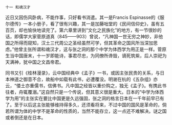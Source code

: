    十一 和魂汉才 

   近日又因伤风卧病，不能作事，只好看书消遣。其一是Francis Espinasse的《服尔德传》一本小册子，看了很有兴趣，其一是加藤咄堂的《民间信仰史》，虽有五百页，却也愉快地读完了。第六章里讲到“文化之民族化”的地方，有一节很妙的话，即儒学大家菅原道真（845——903）曾说，“凡神国一世无穷之神妙，非他国之所得而窥知，汉土三代周公之圣经虽然可学，但其革命之国风所当深加思虑。”他曾主张所谓和魂汉才，这与张之洞的那个中学为体西学为用正是一样。菅原生当中国唐末，十一岁即能诗，事君尽忠，为同僚所谗毁，谪死筑紫，后人崇祀为天满神，犹中国之文昌帝君。

   同书又引《桂林漫录》，云中国经典中《孟子》一书，或因主张民贵的关系，与日本神道之御意不合，故船中如载有此书，必遭覆没。明谢在杭的《五杂组》亦云，“倭土亦重儒书，信佛书。凡中国之经皆以重价购之，独无《孟子》。有携此书往者，舟辄覆溺。”这自然只是一个传说，但其意义很是重大。日本的“中学为体西学为用”的主张实在要比中国更是久远强固，张之洞的格言日本在一千年前早已有了。至于以后这主张能够维持得多久，还须看将来，不过中国的国风是革命的，倘若所谓为体的中学不是革命的性质的，当然不能存立，这一点还不难解决。谜之国或者倒还是在日本。

